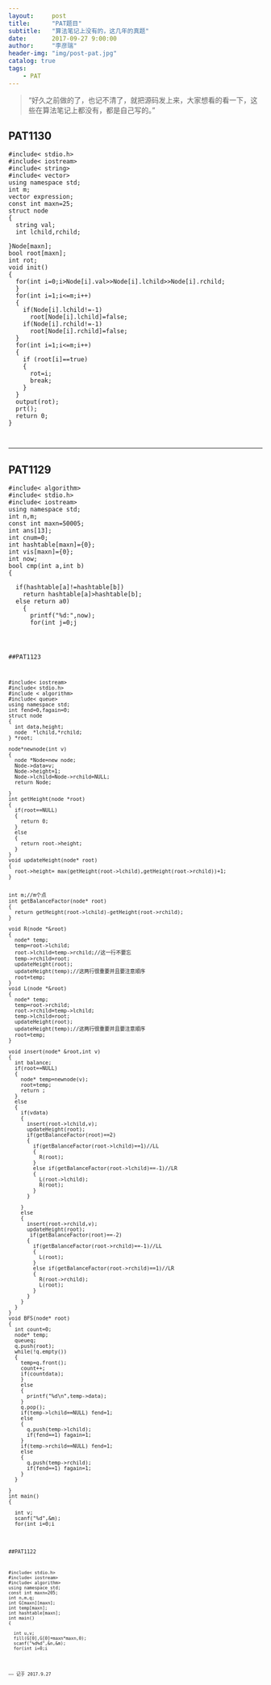 ```yaml
---
layout:     post
title:      "PAT题目"
subtitle:   "算法笔记上没有的，这几年的真题"
date:       2017-09-27 9:00:00
author:     "李彦瑞"
header-img: "img/post-pat.jpg"
catalog: true
tags:
    - PAT
---
```


> “好久之前做的了，也记不清了，就把源码发上来，大家想看的看一下，这些在算法笔记上都没有，都是自己写的。”


## PAT1130

<pre><code>#include< stdio.h>
#include< iostream>
#include< string>
#include< vector>
using namespace std;
int m;
vector<string> expression;
const int maxn=25;
struct node
{
  string val;
  int lchild,rchild;

}Node[maxn];
bool root[maxn];
int rot;
void init()
{
  for(int i=0;i<maxn;i++)
  {
    Node[i].lchild=Node[i].rchild=-1;
    root[i]=true;
  }
}
void output(int v)
{
  if(Node[v].lchild!=-1||Node[v].rchild!=-1)
  {
    if(v!=rot)
    expression.push_back("(");
  }
  if(Node[v].lchild!=-1)
  {
    output(Node[v].lchild);
  }
  expression.push_back(Node[v].val);
  if(Node[v].rchild!=-1)
  {
    output(Node[v].rchild);
  }
  if(Node[v].lchild!=-1||Node[v].rchild!=-1)
  {
    if(v!=rot)
    expression.push_back(")");
  }
}
void prt()
{
  for(int i=0;i<expression.size();i++)
  {
    cout<<expression[i];    
  }
}
int main()
{
  
  string str;
  int l1,r1;
  init();
  scanf("%d",&m);
  for(int i=1;i<=m;i++)
  {
    cin>>Node[i].val>>Node[i].lchild>>Node[i].rchild;
  }
  for(int i=1;i<=m;i++)
  {
    if(Node[i].lchild!=-1)
      root[Node[i].lchild]=false;
    if(Node[i].rchild!=-1)
      root[Node[i].rchild]=false;
  }
  for(int i=1;i<=m;i++)
  {
    if (root[i]==true)
    {
      rot=i;
      break;
    }
  }
  output(rot);
  prt();
  return 0;
}


</code></pre>
---

## PAT1129
<pre><code>#include< algorithm>
#include< stdio.h>
#include< iostream>
using namespace std;
int n,m;
const int maxn=50005;
int ans[13];
int cnum=0;
int hashtable[maxn]={0};
int vis[maxn]={0};
int now;
bool cmp(int a,int b)
{  
  
  if(hashtable[a]!=hashtable[b])
    return hashtable[a]>hashtable[b];
  else return a<b;
}

int main()
{
  
  fill(ans,ans+13,0);
  scanf("%d%d",&n,&m);
  for(int i=0;i<n;i++)
  {
    scanf("%d",&now);
    hashtable[now]++;
    
    if(cnum>0)
    {
      printf("%d:",now);
      for(int j=0;j<cnum;j++)
      {
        printf(" %d",ans[j]);
      }
      printf("\n");
    }
  
    
    if(vis[now]==1)
    {
      sort(ans,ans+cnum,cmp);
    }
    else
    {
      if (cnum<m)
      {
        
        ans[cnum]=now;  
        vis[now]=1;
        cnum++;
        sort(ans,ans+cnum,cmp);

      }
      else
      {
        ans[cnum]=now;  
        sort(ans,ans+cnum+1,cmp);
        if(ans[cnum]!=now)
        {
          vis[now]=1;
          vis[ans[cnum]]=0;
        }
      }
    }
    
    
  }

  return 0;
}
</code></pre>
##PAT1123
<pre><code>#include< iostream>
#include< stdio.h>
#include < algorithm>
#include< queue>
using namespace std;
int fend=0,fagain=0;
struct node
{
  int data,height;
  node  *lchild,*rchild;
} *root;

node*newnode(int v)
{
  node *Node=new node;
  Node->data=v;
  Node->height=1;
  Node->lchild=Node->rchild=NULL;
  return Node;

}
int getHeight(node *root)
{
  if(root==NULL)
  {
    return 0;
  }
  else
  {
    return root->height;
  }
}
void updateHeight(node* root)
{
  root->height= max(getHeight(root->lchild),getHeight(root->rchild))+1;
}


int m;//m个点
int getBalanceFactor(node* root)
{
  return getHeight(root->lchild)-getHeight(root->rchild);
}

void R(node *&root)
{
  node* temp;
  temp=root->lchild;
  root->lchild=temp->rchild;//这一行不要忘
  temp->rchild=root;
  updateHeight(root);
  updateHeight(temp);//这两行很重要并且要注意顺序
  root=temp;
}
void L(node *&root)
{
  node* temp;
  temp=root->rchild;
  root->rchild=temp->lchild;
  temp->lchild=root;
  updateHeight(root);
  updateHeight(temp);//这两行很重要并且要注意顺序
  root=temp;
}

void insert(node* &root,int v)
{
  int balance;
  if(root==NULL)
  {
    node* temp=newnode(v);
    root=temp;
    return ;
  }
  else
  {
    if(v<root->data)
    {
      insert(root->lchild,v);
      updateHeight(root);
      if(getBalanceFactor(root)==2)
      {
        if(getBalanceFactor(root->lchild)==1)//LL
        {
          R(root);
        }
        else if(getBalanceFactor(root->lchild)==-1)//LR
        {
          L(root->lchild);
          R(root);
        }
      }
      
    }
    else 
    {
      insert(root->rchild,v);
      updateHeight(root);
       if(getBalanceFactor(root)==-2)
      {
        if(getBalanceFactor(root->rchild)==-1)//LL
        {
          L(root);
        }
        else if(getBalanceFactor(root->rchild)==1)//LR
        {
          R(root->rchild);
          L(root);
        }
      }
    }
  }
}
void BFS(node* root)
{
  int count=0;
  node* temp;
  queue<node*>q;
  q.push(root);
  while(!q.empty())
  {
    temp=q.front();
    count++;
    if(count<m)
    {
      printf("%d ",temp->data);
    }
    else
    {
      printf("%d\n",temp->data);
    }
    q.pop();
    if(temp->lchild==NULL) fend=1;
    else
    {
      q.push(temp->lchild);
      if(fend==1) fagain=1;
    }
    if(temp->rchild==NULL) fend=1;
    else
    {
      q.push(temp->rchild);
      if(fend==1) fagain=1;
    }
  }
  
}
int main()
{

  int v;
  scanf("%d",&m);
  for(int i=0;i<m;i++)
  {
    scanf("%d",&v);
    insert(root,v);
  }
  BFS(root);
  if(fagain==0) printf("YES");
  else printf("NO");
  return 0;
}
</code></pre>

##PAT1122
<pre><code>#include< stdio.h>
#include< iostream>
#include< algorithm>
using namespace std;
const int maxn=205;
int n,m,q;
int G[maxn][maxn];
int temp[maxn];
int hashtable[maxn];
int main()
{
  
  int u,v;
  fill(G[0],G[0]+maxn*maxn,0);
  scanf("%d%d",&n,&m);
  for(int i=0;i<m;i++)
  {
    scanf("%d%d",&u,&v);
    G[u][v]=1;
    G[v][u]=1;
  }
  scanf("%d",&q);
  for(int i=0;i<q;i++)
  {
    fill(hashtable,hashtable+maxn,0);
    int k;
    scanf("%d",&k);
    for(int j=0;j<k;j++)
    {
      scanf("%d",&temp[j]);
    }
    if(k==n+1)
    {
      int jj;
      for( jj=0;jj<n;jj++)
      {
        if(G[temp[jj]][temp[jj+1]]==1&&hashtable[temp[jj]]==0)
        {
          hashtable[temp[jj]]=1;
        }
        else
        {
          break;
        }
      }
      if(temp[jj]==temp[0]&&jj==n)
      {
        printf("YES\n");
      }
      else
        printf("NO\n");
    }
    else
      printf("NO\n");
  }
  
  return 0;
}
</code></pre>

——  记于 2017.9.27


